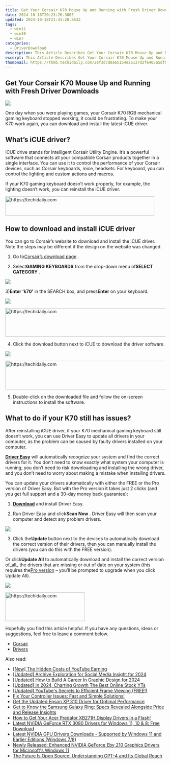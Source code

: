 ```yaml
---
title: Get Your Corsair K70 Mouse Up and Running with Fresh Driver Downloads
date: 2024-10-16T20:23:26.380Z
updated: 2024-10-18T21:41:28.863Z
tags:
  - win11
  - win10
  - win7
categories:
  - DriverDownload
description: This Article Describes Get Your Corsair K70 Mouse Up and Running with Fresh Driver Downloads
excerpt: This Article Describes Get Your Corsair K70 Mouse Up and Running with Fresh Driver Downloads
thumbnail: https://thmb.techidaily.com/2ef3dcd0a65154e26137d2fe405a5df0d2493a5332797322ea1d725cb91b8167.jpg
---
```


## Get Your Corsair K70 Mouse Up and Running with Fresh Driver Downloads

![](https://images.drivereasy.com/wp-content/uploads/2019/04/image-99.png)

 One day when you were playing games, your Corsair K70 RGB mechanical gaming keyboard stopped working, it could be frustrating. To make your K70 work again, you can download and install the latest iCUE driver.  

## What’s iCUE driver?  

 iCUE drive stands for Intelligent Corsair Utility Engine. It’s a powerful software that connects all your compatible Corsair products together in a single interface. You can use it to control the performance of your Corsair devices, such as Corsair keyboards, mice, headsets. For keyboard, you can control the lighting and custom actions and macros.  

 If your K70 gaming keyboard doesn’t work properly, for example, the lighting doesn’t work, you can reinstall the iCUE driver.  

<!-- affiliate ads begin -->
<a href="https://aligracehair.sjv.io/c/5597632/2135404/19272" target="_top" id="2135404">
  <img src="//a.impactradius-go.com/display-ad/19272-2135404" border="0" alt="https://techidaily.com" width="468" height="60"/>
</a>
<img height="0" width="0" src="https://aligracehair.sjv.io/i/5597632/2135404/19272" style="position:absolute;visibility:hidden;" border="0" />
<!-- affiliate ads end -->

## How to download and install iCUE driver  

 You can go to Corsair’s website to download and install the iCUE driver. Note the steps may be different if the design on the website was changed.  

 1) Go to[Corsair’s download page](https://www.corsair.com/us/en/downloads) .

 2) Select**GAMING KEYBOARDS** from the drop-down menu of**SELECT CATEGORY** .

![](https://images.drivereasy.com/wp-content/uploads/2019/04/image-81.png)

 3)**Enter ‘k70’** in the SEARCH box, and press**Enter** on your keyboard.

![](https://images.drivereasy.com/wp-content/uploads/2019/04/image-82.png)

<!-- affiliate ads begin -->
<a href="https://appsumo.8odi.net/c/5597632/2144299/7443" target="_top" id="2144299">
  <img src="//a.impactradius-go.com/display-ad/7443-2144299" border="0" alt="https://techidaily.com" width="728" height="90"/>
</a>
<img height="0" width="0" src="https://appsumo.8odi.net/i/5597632/2144299/7443" style="position:absolute;visibility:hidden;" border="0" />
<!-- affiliate ads end -->

 4) Click the download button next to iCUE to download the driver software.

![](https://images.drivereasy.com/wp-content/uploads/2019/04/image-83.png)

<!-- affiliate ads begin -->
<a href="https://appsumo.8odi.net/c/5597632/2037355/7443" target="_top" id="2037355">
  <img src="//a.impactradius-go.com/display-ad/7443-2037355" border="0" alt="https://techidaily.com" width="728" height="90"/>
</a>
<img height="0" width="0" src="https://appsumo.8odi.net/i/5597632/2037355/7443" style="position:absolute;visibility:hidden;" border="0" />
<!-- affiliate ads end -->

 5) Double-click on the downloaded file and follow the on-screen instructions to install the software.  

## What to do if your K70 still has issues?  

 After reinstalling iCUE driver, if your K70 mechanical gaming keyboard still doesn’t work, you can use Driver Easy to update all drivers in your computer, as the problem can be caused by faulty drivers installed on your computer.  

[**Driver Easy**](https://tools.techidaily.com/drivereasy/download/) will automatically recognize your system and find the correct drivers for it. You don’t need to know exactly what system your computer is running, you don’t need to risk downloading and installing the wrong driver, and you don’t need to worry about making a mistake when installing drivers.

 You can update your drivers automatically with either the FREE or the Pro version of Driver Easy. But with the Pro version it takes just 2 clicks (and you get full support and a 30-day money back guarantee):

 1) **[Download](https://tools.techidaily.com/drivereasy/download/)** [](https://tools.techidaily.com/drivereasy/download/) and install Driver Easy.

 2) Run Driver Easy and click**Scan Now** . Driver Easy will then scan your computer and detect any problem drivers.

![](https://images.drivereasy.com/wp-content/uploads/2019/04/image-84.png)

 3) Click the**Update** button next to the devices to automatically download the correct version of their drivers, then you can manually install the drivers (you can do this with the FREE version).

 Or click**Update All** to automatically download and install the correct version of_all_ the drivers that are missing or out of date on your system (this requires the[Pro version](https://tools.techidaily.com/drivereasy/download/) – you’ll be prompted to upgrade when you click Update All).

![](https://images.drivereasy.com/wp-content/uploads/2019/04/image-91.png)

<!-- affiliate ads begin -->
<a href="https://aligracehair.sjv.io/c/5597632/2135368/19272" target="_top" id="2135368">
  <img src="//a.impactradius-go.com/display-ad/19272-2135368" border="0" alt="https://techidaily.com" width="250" height="90"/>
</a>
<img height="0" width="0" src="https://aligracehair.sjv.io/i/5597632/2135368/19272" style="position:absolute;visibility:hidden;" border="0" />
<!-- affiliate ads end -->

 Hopefully you find this article helpful. If you have any questions, ideas or suggestions, feel free to leave a comment below.

* [Corsair](https://tools.techidaily.com/drivereasy/download/)
* [Drivers](https://tools.techidaily.com/drivereasy/download/)

<ins class="adsbygoogle"
     style="display:block"
     data-ad-format="autorelaxed"
     data-ad-client="ca-pub-7571918770474297"
     data-ad-slot="1223367746"></ins>

<ins class="adsbygoogle"
     style="display:block"
     data-ad-client="ca-pub-7571918770474297"
     data-ad-slot="8358498916"
     data-ad-format="auto"
     data-full-width-responsive="true"></ins>

<span class="atpl-alsoreadstyle">Also read:</span>
<div><ul>
<li><a href="https://facebook-video-share.techidaily.com/new-the-hidden-costs-of-youtube-earning/"><u>[New] The Hidden Costs of YouTube Earning</u></a></li>
<li><a href="https://twitter-videos.techidaily.com/updated-archive-exploration-for-social-media-insight-for-2024/"><u>[Updated] Archive Exploration for Social Media Insight for 2024</u></a></li>
<li><a href="https://article-tips.techidaily.com/updated-how-to-build-a-career-in-graphic-design-for-2024/"><u>[Updated] How to Build A Career In Graphic Design for 2024</u></a></li>
<li><a href="https://youtube-sure.techidaily.com/ed-in-2024-charting-growth-the-best-online-stock-yts/"><u>[Updated] In 2024, Charting Growth The Best Online Stock YTs</u></a></li>
<li><a href="https://facebook-video-share.techidaily.com/updated-youtubes-secrets-to-efficient-frame-viewing-free/"><u>[Updated] YouTube's Secrets to Efficient Frame Viewing (FREE!)</u></a></li>
<li><a href="https://program-issues.techidaily.com/fix-your-controller-issues-fast-and-simple-solutions/"><u>Fix Your Controller Issues: Fast and Simple Solutions!</u></a></li>
<li><a href="https://driver-download.techidaily.com/get-the-updated-epson-xp-310-driver-for-optimal-performance/"><u>Get the Updated Epson XP 310 Driver for Optimal Performance</u></a></li>
<li><a href="https://technical-tips.techidaily.com/get-to-know-the-samsung-galaxy-ring-specs-revealed-alongside-price-and-release-insights/"><u>Get to Know the Samsung Galaxy Ring: Specs Revealed Alongside Price and Release Insights</u></a></li>
<li><a href="https://driver-download.techidaily.com/how-to-get-your-acer-predator-xb271h-display-drivers-in-a-flash/"><u>How to Get Your Acer Predator XB271H Display Drivers in a Flash!</u></a></li>
<li><a href="https://driver-download.techidaily.com/latest-nvidia-geforce-rtx-3080-drivers-for-windows-11-10-and-8-free-download/"><u>Latest NVIDIA GeForce RTX 3080 Drivers for Windows 11, 10 & 8: Free Download</u></a></li>
<li><a href="https://driver-download.techidaily.com/latest-nvidia-gpu-drivers-downloads-supported-by-windows-11-and-earlier-editions-windows-78/"><u>Latest NVIDIA GPU Drivers Downloads - Supported by Windows 11 and Earlier Editions (Windows 7/8)</u></a></li>
<li><a href="https://driver-download.techidaily.com/newly-released-enhanced-nvidia-geforce-eby-210-graphics-drivers-for-microsofts-windows-11/"><u>Newly Released: Enhanced NVIDIA GeForce Eby 210 Graphics Drivers for Microsoft's Windows 11</u></a></li>
<li><a href="https://tech-hub.techidaily.com/the-future-is-open-source-understanding-gpt-4-and-its-global-reach/"><u>The Future Is Open Source: Understanding GPT-4 and Its Global Reach</u></a></li>
</ul></div>

